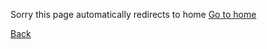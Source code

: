 Sorry this page automatically redirects to home
[Go to home](/home/)

[Back](https://sapbot.github.io/copy/)